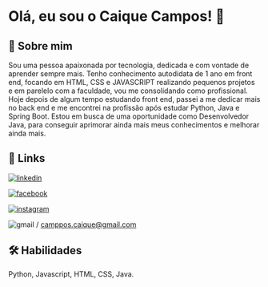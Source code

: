 
# Olá, eu sou o Caique Campos! 👋


## 🚀 Sobre mim
Sou uma pessoa apaixonada por tecnologia, dedicada e com vontade de aprender sempre mais.
Tenho conhecimento autodidata de 1 ano em front end, focando em HTML, CSS e JAVASCRIPT realizando pequenos projetos e em parelelo com a faculdade, vou me consolidando como profissional.
Hoje depois de algum tempo estudando front end, passei a me dedicar mais no back end e me encontrei na profissão após estudar Python, Java e Spring Boot.
Estou em busca de uma oportunidade como Desenvolvedor Java, para conseguir aprimorar ainda mais meus conhecimentos e melhorar ainda mais.



## 🔗 Links

[![linkedin](https://img.shields.io/badge/linkedin-0A66C2?style=for-the-badge&logo=linkedin&logoColor=white)](https://www.linkedin.com/in/caique-campos-128033180/)

[![facebook](https://img.shields.io/badge/Facebook-1877F2?style=for-the-badge&logo=facebook&logoColor=white)](https://www.facebook.com/camposcaique/)

[![instagram](https://img.shields.io/badge/Instagram-E4405F?style=for-the-badge&logo=instagram&logoColor=white
)](https://www.instagram.com/camposcaique/)

![gmail](https://img.shields.io/badge/Gmail-D14836?style=for-the-badge&logo=gmail&logoColor=white
) /  camppos.caique@gmail.com

## 🛠 Habilidades
Python, Javascript, HTML, CSS, Java.

